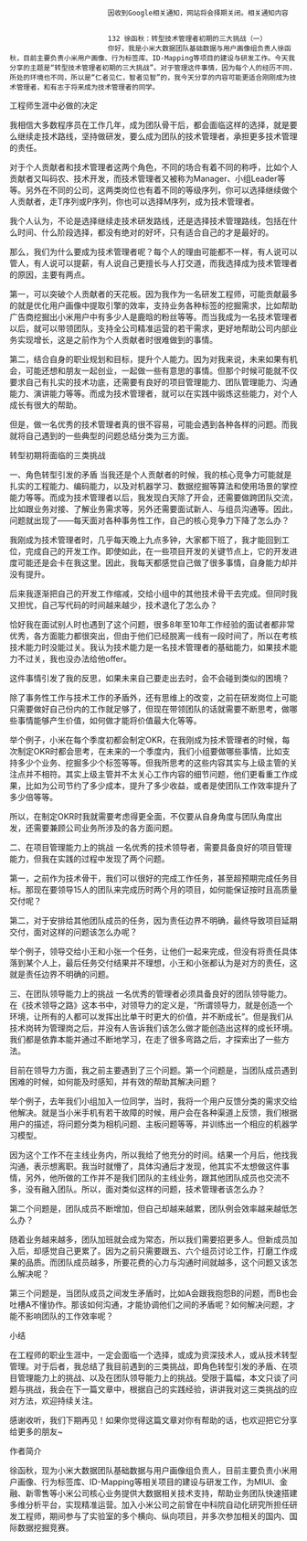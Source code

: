 
                            
                            因收到Google相关通知，网站将会择期关闭。相关通知内容
                            
                            
                            132 徐函秋：转型技术管理者初期的三大挑战（一）
                            你好，我是小米大数据团队基础数据与用户画像组负责人徐函秋，目前主要负责小米用户画像、行为标签库、ID-Mapping等项目的建设与研发工作。今天我分享的主题是“转型技术管理者初期的三大挑战”。对于管理这件事情，因为每个人的经历不同，所处的环境也不同，所以是“仁者见仁，智者见智”的，我今天分享的内容可能更适合刚刚成为技术管理者，和有志于将来成为技术管理者的同学。

工程师生涯中必做的决定

我相信大多数程序员在工作几年，成为团队骨干后，都会面临这样的选择，就是要么继续走技术路线，坚持做研发，要么成为团队的技术管理者，承担更多技术管理的责任。

对于个人贡献者和技术管理者这两个角色，不同的场合有着不同的称呼，比如个人贡献者又叫码农、技术开发，而技术管理者又被称为Manager、小组Leader等等。另外在不同的公司，这两类岗位也有着不同的等级序列，你可以选择继续做个人贡献者，走T序列或P序列，你也可以选择M序列，成为技术管理者。

我个人认为，不论是选择继续走技术研发路线，还是选择技术管理路线，包括在什么时间、什么阶段选择，都没有绝对的好坏，只有适合自己的才是最好的。

那么，我们为什么要成为技术管理者呢？每个人的理由可能都不一样，有人说可以管人，有人说可以提薪，有人说自己更擅长与人打交道，而我选择成为技术管理者的原因，主要有两点。

第一，可以突破个人贡献者的天花板。因为我作为一名研发工程师，可能贡献最多的就是优化用户画像中提取引擎的效率，支持业务各种标签的挖掘需求，比如帮助广告商挖掘出小米用户中有多少人是鹿晗的粉丝等等。而当我成为一名技术管理者以后，就可以带领团队，支持全公司精准运营的若干需求，更好地帮助公司内部业务实现增长，这是之前作为个人贡献者时很难做到的事情。

第二，结合自身的职业规划和目标，提升个人能力。因为对我来说，未来如果有机会，可能还想和朋友一起创业，一起做一些有意思的事情。但那个时候可能就不仅要求自己有扎实的技术功底，还需要有良好的项目管理能力、团队管理能力、沟通能力、演讲能力等等。而成为技术管理者，就可以在实践中锻炼这些能力，对个人成长有很大的帮助。

但是，做一名优秀的技术管理者真的很不容易，可能会遇到各种各样的问题。而我就将自己遇到的一些典型的问题总结分类为三方面。

转型初期将面临的三类挑战

一、角色转型引发的矛盾
当我还是个人贡献者的时候，我的核心竞争力可能就是扎实的工程能力、编码能力，以及对机器学习、数据挖掘等算法和使用场景的掌控能力等等。而成为技术管理者以后，我发现白天除了开会，还需要做跨团队交流，比如跟业务对接、了解业务需求等，另外还需要面试新人、与组员沟通等。因此，问题就出现了——每天面对各种事务性工作，自己的核心竞争力下降了怎么办？

我刚成为技术管理者时，几乎每天晚上九点多钟，大家都下班了，我才能回到工位，完成自己的开发工作。即使如此，在一些项目开发的关键节点上，它的开发进度可能还是会卡在我这里。因此，我每天都感觉自己做了很多事情，自身能力却并没有提升。

后来我逐渐把自己的开发工作缩减，交给小组中的其他技术骨干去完成。但同时我又担忧，自己写代码的时间越来越少，技术退化了怎么办？

恰好我在面试别人时也遇到了这个问题，很多8年至10年工作经验的面试者都非常优秀，各方面能力都很突出，但由于他们已经脱离一线有一段时间了，所以在考核技术能力时没能过关。我认为技术能力是一名技术管理者的基础能力，如果技术能力不过关，我也没办法给他offer。

这件事情引发了我的反思，如果未来自己要走出去时，会不会碰到类似的困境？

除了事务性工作与技术工作的矛盾外，还有思维上的改变，之前在研发岗位上可能只需要做好自己份内的工作就足够了，但现在带领团队的话就需要不断思考，做哪些事情能够产生价值，如何做才能将价值最大化等等。

举个例子，小米在每个季度初都会制定OKR，在我刚成为技术管理者的时候，每次制定OKR时都会思考，在未来的一个季度内，我们小组要做哪些事情，比如支持多少个业务、挖掘多少个标签等等。但我所思考的这些内容其实与上级主管的关注点并不相符。其实上级主管并不太关心工作内容的细节问题，他们更看重工作成果，比如为公司节约了多少成本，提升了多少收益，或者是使团队工作效率提升了多少倍等等。

所以，在制定OKR时我就需要考虑得更全面，不仅要从自身角度与团队角度出发，还需要兼顾公司业务所涉及的各方面问题。

二、在项目管理能力上的挑战
一名优秀的技术领导者，需要具备良好的项目管理能力，但我在实践的过程中发现了两个问题。

第一，之前作为技术骨干，我们可以很好的完成工作任务，甚至超预期完成任务目标。那现在要领导15人的团队来完成历时两个月的项目，如何能保证按时且高质量交付呢？

第二，对于安排给其他团队成员的任务，因为责任边界不明确，最终导致项目延期交付，面对这样的问题该怎么办呢？

举个例子，领导交给小王和小张一个任务，让他们一起来完成，但没有将责任具体落到某个人上，最后任务交付结果并不理想，小王和小张都认为是对方的责任，这就是责任边界不明确的问题。

三、在团队领导能力上的挑战
一名优秀的管理者必须具备良好的团队领导能力。在《技术领导之路》这本书中，对领导力的定义是，“所谓领导力，就是创造一个环境，让所有的人都可以发挥出比单干时更大的价值，并不断成长”。但是我们从技术岗转为管理岗之后，并没有人告诉我们该怎么做才能创造出这样的成长环境。我们都是依靠本能并通过不断地学习，在走了很多弯路之后，才探索出了一些方法。

目前在领导力方面，我之前主要遇到了三个问题。第一个问题是，当团队成员遇到困难的时候，如何能及时感知，并有效的帮助其解决问题？

举个例子，去年我们小组加入一位同学，当时，我将一个用户反馈分类的需求交给他解决。就是当小米手机有若干故障的时候，用户会在各种渠道上反馈，我们根据用户的描述，将问题分类为相机问题、主板问题等等，并训练出一个相应的机器学习模型。

因为这个工作不在主线业务内，所以我给了他充分的时间。结果一个月后，他找我沟通，表示想离职。我当时就懵了，具体沟通后才发现，他其实不太想做这件事情，另外，他所做的工作并不是我们团队的主线业务，跟其他团队成员也交流不多，没有融入团队。所以，面对类似这样的问题，技术管理者该怎么办？

第二个问题是，团队成员不断增加，但自己却越来越累，团队例会效率越来越低怎么办？

随着业务越来越多，团队加班就会成为常态，所以我们需要招更多人。但新成员加入后，却感觉自己更累了。因为之前只需要跟五、六个组员讨论工作，打磨工作成果的品质。而团队成员越多，所要花费的心力与沟通时间就越多，这个问题又该怎么解决呢？

第三个问题是，当团队成员之间发生矛盾时，比如A会跟我抱怨B的问题，而B也会吐槽A不懂协作。那该如何沟通，才能协调他们之间的矛盾呢？如何解决问题，才能不影响团队的工作效率呢？

小结

在工程师的职业生涯中，一定会面临一个选择，或成为资深技术人，或从技术转型管理。对于后者，我总结了我目前遇到的三类挑战，即角色转型引发的矛盾、在项目管理能力上的挑战、以及在团队领导能力上的挑战。受限于篇幅，本文只谈了问题与挑战，我会在下一篇文章中，根据自己的实践经验，讲讲我对这三类挑战的应对方法，欢迎持续关注。

感谢收听，我们下期再见！如果你觉得这篇文章对你有帮助的话，也欢迎把它分享给更多的朋友~

作者简介

徐函秋，现为小米大数据团队基础数据与用户画像组负责人，目前主要负责小米用户画像、行为标签库、ID-Mapping等相关项目的建设与研发工作，为MIUI、金融、新零售等小米公司核心业务提供大数据相关技术支持，帮助业务团队快速搭建多维分析平台，实现精准运营。加入小米公司之前曾在中科院自动化研究所担任研发工程师，期间参与了实验室的多个横向、纵向项目，并多次参加相关的国内、国际数据挖掘竞赛。

                        
                        
                            